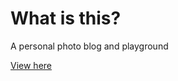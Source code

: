 # What is this?

A personal photo blog and playground 

[View here](https://lluisrojass.github.io/photos/)
